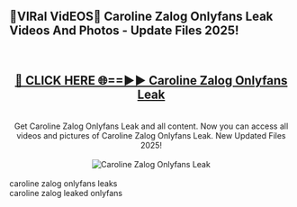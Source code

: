 <h2>🔴VIRal VidEOS🔴 Caroline Zalog Onlyfans Leak Videos And Photos - Update Files 2025!</h2>
<br>
<div align="center">
<h2><a href="https://virallinks.top/odZfE0" rel="nofollow">🔴 CLICK HERE 🌐==►► Caroline Zalog Onlyfans Leak</a></h2>
<br>
Get Caroline Zalog Onlyfans Leak and all content. Now you can access all videos and pictures of Caroline Zalog Onlyfans Leak. New Updated Files 2025!
<br>
<br>
<a href="https://virallinks.top/odZfE0" rel="nofollow" data-target="animated-image.originalLink"><img src="https://i.imgur.com/dJHk4Zq.gif)" alt="Caroline Zalog Onlyfans Leak" style="max-width: 100%; display: inline-block;" data-target="animated-image.originalImage"></a>
</div>
<br>
caroline zalog onlyfans leaks<br>
caroline zalog leaked onlyfans